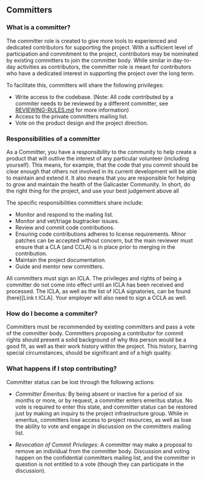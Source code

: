 ## Committers

### What is a committer?

The committer role is created to give more tools to experienced and dedicated contributors for supporting the project. With a sufficient level of participation and commitment to the project, contributors may be nominated by existing committers to join the committer body. While similar in day-to-day activities as contributors, the committer role is meant for contributors who have a dedicated interest in supporting the project over the long term.

To facilitate this, committers will share the following privileges:

* Write access to the codebase. (Note: All code contributed by a commiter needs to be reviewed by a different committer, see [REVIEWING-RULES.md](REVIEWING-RULES.md) for more information)
* Access to the private committers mailing list.
* Vote on the product design and the project direction.

### Responsibilities of a committer

As a Committer, you have a responsibility to the community to help create a product that will outlive the interest of any particular volunteer (including yourself). This means, for example, that the code that you commit should be clear enough that others not involved in its current development will be able to maintain and extend it. It also means that you are responsible for helping to grow and maintain the health of the Galicaster Community. In short, do the right thing for the project, and use your best judgement above all

The specific responsibilities committers share include:

* Monitor and respond to the mailing list.
* Monitor and vet/triage bugtracker issues.
* Review and commit code contributions.
* Ensuring code contributions adheres to license requirements. Minor patches can be accepted without concern, but the main reviewer must ensure that a CLA (and CCLA) is in place prior to merging in the contribution.
* Maintain the project documentation.
* Guide and mentor new committers.

All committers must sign an ICLA. The privileges and rights of being a committer do not come into effect until an ICLA has been received and processed. The ICLA, as well as the list of ICLA signatories, can be found (here)[Link t ICLA]. Your employer will also need to sign a CCLA as well.

### How do I become a commiter?

Committers must be recommended by existing committers and pass a vote of the committer body. Committers proposing a contributor for commit rights should present a solid background of why this person would be a good fit, as well as their work history within the project. This history, barring special circumstances, should be significant and of a high quality.

### What happens if I stop contributing?

Committer status can be lost through the following actions:

* *Committer Emeritus:* By being absent or inactive for a period of six months or more, or by request, a committer enters emeritus status. No vote is required to enter this state, and committer status can be restored just by making an inquiry to the project infrastructure group. While in emeritus, committers lose access to project resources, as well as lose the ability to vote and engage in discussion on the committers mailing list.

* *Revocation of Commit Privileges:* A committer may make a proposal to remove an individual from the committer body. Discussion and voting happen on the confidential committers mailing list, and the committer in question is not entitled to a vote (though they can participate in the discussion).
